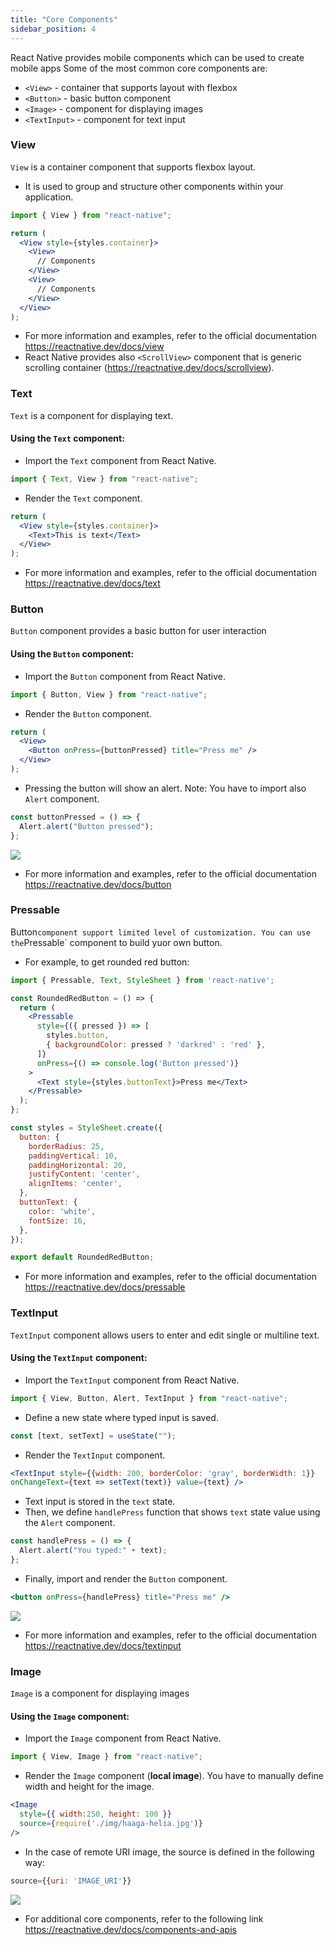 ```yaml
---
title: "Core Components"
sidebar_position: 4
---
```

React Native provides mobile components which can be used to create mobile apps
Some of the most common core components are:
- `<View>` - container that supports layout with flexbox
- `<Button>` - basic button component
- `<Image>` - component for displaying images
- `<TextInput>` - component for text input

### View 
`View` is a container component that supports flexbox layout.

- It is used to group and structure other components within your application. 

```jsx
import { View } from "react-native";

return (
  <View style={styles.container}>
    <View>
      // Components
    </View>
    <View>
      // Components
    </View>
  </View>
);
```
- For more information and examples, refer to the official documentation https://reactnative.dev/docs/view
- React Native provides also `<ScrollView>` component that is generic scrolling container (https://reactnative.dev/docs/scrollview).

### Text
`Text` is a component for displaying text.

#### Using the `Text` component:
- Import the `Text` component from React Native.

```js
import { Text, View } from "react-native";
```
- Render the `Text` component.
```jsx
return (
  <View style={styles.container}>
    <Text>This is text</Text>
  </View>
);
```
- For more information and examples, refer to the official documentation https://reactnative.dev/docs/text

### Button
`Button` component provides a basic button for user interaction

#### Using the `Button` component:
- Import the `Button` component from React Native.
```js
import { Button, View } from "react-native";
```
- Render the `Button` component.

```jsx
return (
  <View>
    <Button onPress={buttonPressed} title="Press me" />
  </View>
);
```
- Pressing the button will show an alert. Note: You have to import also `Alert` component.
```js
const buttonPressed = () => {
  Alert.alert("Button pressed");
};
```
![](img/button.png)

- For more information and examples, refer to the official documentation https://reactnative.dev/docs/button

### Pressable
Button` component support limited level of customization. You can use the `Pressable` component to build yuor own button.

- For example, to get rounded red button:
```jsx
import { Pressable, Text, StyleSheet } from 'react-native';

const RoundedRedButton = () => {
  return (
    <Pressable
      style={({ pressed }) => [
        styles.button,
        { backgroundColor: pressed ? 'darkred' : 'red' },
      ]}
      onPress={() => console.log('Button pressed')}
    >
      <Text style={styles.buttonText}>Press me</Text>
    </Pressable>
  );
};

const styles = StyleSheet.create({
  button: {
    borderRadius: 25,
    paddingVertical: 10,
    paddingHorizontal: 20,
    justifyContent: 'center',
    alignItems: 'center',
  },
  buttonText: {
    color: 'white',
    fontSize: 16,
  },
});

export default RoundedRedButton;

```
- For more information and examples, refer to the official documentation https://reactnative.dev/docs/pressable

### TextInput
`TextInput` component allows users to enter and edit single or multiline text.

#### Using the `TextInput` component:
- Import the `TextInput` component from React Native.

```js
import { View, Button, Alert, TextInput } from "react-native";
```

- Define a new state where typed input is saved.

```js
const [text, setText] = useState("");
```
- Render the `TextInput` component.
```jsx
<TextInput style={{width: 200, borderColor: 'gray', borderWidth: 1}}
onChangeText={text => setText(text)} value={text} />
```
- Text input is stored in the `text` state.
- Then, we define `handlePress` function that shows `text` state value using the `Alert` component.

```js
const handlePress = () => {
  Alert.alert("You typed:" + text);
};
```
- Finally, import and render the `Button` component.
```jsx
<button onPress={handlePress} title="Press me" />
```
![](img/textinput.png)

- For more information and examples, refer to the official documentation https://reactnative.dev/docs/textinput

### Image
`Image` is a component for displaying images

#### Using the `Image` component:
- Import the `Image` component from React Native.

```js
import { View, Image } from "react-native";
```
- Render the `Image` component (**local image**). You have to manually define width and height for the image.

```jsx
<Image
  style={{ width:250, height: 100 }}
  source={require('./img/haaga-helia.jpg')} 
/>
```
- In the case of remote URI image, the source is defined in the following way:
```jsx
source={{uri: 'IMAGE_URI'}}
```

![](img/image.png)

- For additional core components, refer to the following link https://reactnative.dev/docs/components-and-apis
